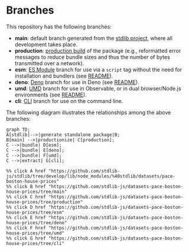 <!--

@license Apache-2.0

Copyright (c) 2023 The Stdlib Authors.

Licensed under the Apache License, Version 2.0 (the "License");
you may not use this file except in compliance with the License.
You may obtain a copy of the License at

    http://www.apache.org/licenses/LICENSE-2.0

Unless required by applicable law or agreed to in writing, software
distributed under the License is distributed on an "AS IS" BASIS,
WITHOUT WARRANTIES OR CONDITIONS OF ANY KIND, either express or implied.
See the License for the specific language governing permissions and
limitations under the License.

-->

# Branches

This repository has the following branches:

-   **main**: default branch generated from the [stdlib project][stdlib-url], where all development takes place.
-   **production**: [production build][production-url] of the package (e.g., reformatted error messages to reduce bundle sizes and thus the number of bytes transmitted over a network).
-   **esm**: [ES Module][esm-url] branch for use via a `script` tag without the need for installation and bundlers (see [README][esm-readme]).
-   **deno**: [Deno][deno-url] branch for use in Deno (see [README][deno-readme]).
-   **umd**: [UMD][umd-url] branch for use in Observable, or in dual browser/Node.js environments (see [README][umd-readme]).
-   **cli**: [CLI][cli-url] branch for use on the command line.

The following diagram illustrates the relationships among the above branches:

```mermaid
graph TD;
A[stdlib]-->|generate standalone package|B;
B[main] -->|productionize| C[production];
C -->|bundle| D[esm];
C -->|bundle| E[deno];
C -->|bundle| F[umd];
C -->|extract| G[cli];

%% click A href "https://github.com/stdlib-js/stdlib/tree/develop/lib/node_modules/%40stdlib/datasets/pace-boston-house-prices"
%% click B href "https://github.com/stdlib-js/datasets-pace-boston-house-prices/tree/main"
%% click C href "https://github.com/stdlib-js/datasets-pace-boston-house-prices/tree/production"
%% click D href "https://github.com/stdlib-js/datasets-pace-boston-house-prices/tree/esm"
%% click E href "https://github.com/stdlib-js/datasets-pace-boston-house-prices/tree/deno"
%% click F href "https://github.com/stdlib-js/datasets-pace-boston-house-prices/tree/umd"
%% click G href "https://github.com/stdlib-js/datasets-pace-boston-house-prices/tree/cli"
```

[stdlib-url]: https://github.com/stdlib-js/stdlib/tree/develop/lib/node_modules/%40stdlib/datasets/pace-boston-house-prices
[production-url]: https://github.com/stdlib-js/datasets-pace-boston-house-prices/tree/production
[deno-url]: https://github.com/stdlib-js/datasets-pace-boston-house-prices/tree/deno
[deno-readme]: https://github.com/stdlib-js/datasets-pace-boston-house-prices/blob/deno/README.md
[umd-url]: https://github.com/stdlib-js/datasets-pace-boston-house-prices/tree/umd
[umd-readme]: https://github.com/stdlib-js/datasets-pace-boston-house-prices/blob/umd/README.md
[esm-url]: https://github.com/stdlib-js/datasets-pace-boston-house-prices/tree/esm
[esm-readme]: https://github.com/stdlib-js/datasets-pace-boston-house-prices/blob/esm/README.md
[cli-url]: https://github.com/stdlib-js/datasets-pace-boston-house-prices/tree/cli